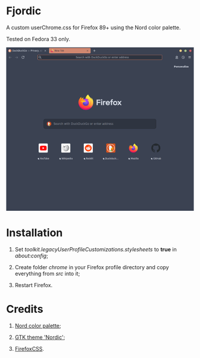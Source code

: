 # Fjordic

A custom userChrome.css for Firefox 89+ using the Nord color palette.

Tested on Fedora 33 only.

<p align="center">
  <img src="Screenshot.png">
</p>

# Installation

1. Set *toolkit.legacyUserProfileCustomizations.stylesheets* to **true** in *about:config*;

2. Create folder *chrome* in your Firefox profile directory and copy everything from *src* into it;

3. Restart Firefox.

# Credits

1. [Nord color palette](https://github.com/arcticicestudio/nord);

2. [GTK theme 'Nordic'](https://github.com/EliverLara/Nordic);

3. [FirefoxCSS](https://old.reddit.com/r/FirefoxCSS).
